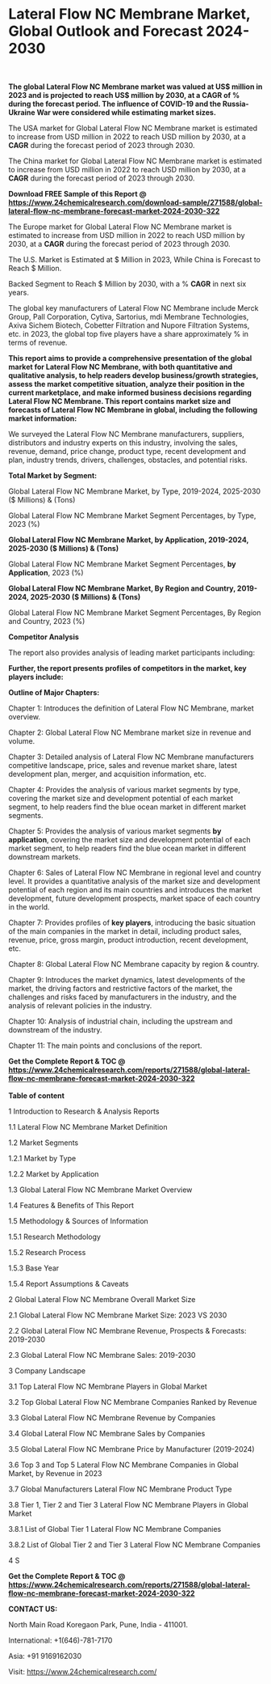 <h1>Lateral Flow NC Membrane Market, Global Outlook and Forecast 2024-2030</h1><br/><p><strong>The global Lateral Flow NC Membrane market was valued at US$ million in 2023 and is projected to reach US$ million by 2030, at a <strong>CAGR</strong> of % during the forecast period. The influence of COVID-19 and the Russia-Ukraine War were considered while estimating market sizes.</strong></p><p>The USA market for Global Lateral Flow NC Membrane market is estimated to increase from USD million in 2022 to reach USD million by 2030, at a <strong>CAGR</strong> during the forecast period of 2023 through 2030.</p><p>The China market for Global Lateral Flow NC Membrane market is estimated to increase from USD million in 2022 to reach USD million by 2030, at a <strong>CAGR</strong> during the forecast period of 2023 through 2030.</p><div><b>Download FREE Sample of this Report @ <a href="https://www.24chemicalresearch.com/download-sample/271588/global-lateral-flow-nc-membrane-forecast-market-2024-2030-322">https://www.24chemicalresearch.com/download-sample/271588/global-lateral-flow-nc-membrane-forecast-market-2024-2030-322</a></b></div><p>The Europe market for Global Lateral Flow NC Membrane market is estimated to increase from USD million in 2022 to reach USD million by 2030, at a <strong>CAGR</strong> during the forecast period of 2023 through 2030.</p><p>The U.S. Market is Estimated at $ Million in 2023, While China is Forecast to Reach $ Million.</p><p>Backed Segment to Reach $ Million by 2030, with a % <strong>CAGR</strong> in next six years.</p><p>The global key manufacturers of Lateral Flow NC Membrane include Merck Group, Pall Corporation, Cytiva, Sartorius, mdi Membrane Technologies, Axiva Sichem Biotech, Cobetter Filtration and Nupore Filtration Systems, etc. in 2023, the global top five players have a share approximately % in terms of revenue.</p><p><strong>This report aims to provide a comprehensive presentation of the global market for Lateral Flow NC Membrane, with both quantitative and qualitative analysis, to help readers develop business/growth strategies, assess the market competitive situation, analyze their position in the current marketplace, and make informed business decisions regarding Lateral Flow NC Membrane. This report contains market size and forecasts of Lateral Flow NC Membrane in global, including the following market information:</strong></p><p>We surveyed the Lateral Flow NC Membrane manufacturers, suppliers, distributors and industry experts on this industry, involving the sales, revenue, demand, price change, product type, recent development and plan, industry trends, drivers, challenges, obstacles, and potential risks.</p><p><strong>Total Market by Segment:</strong></p><p>Global Lateral Flow NC Membrane Market, by Type, 2019-2024, 2025-2030 ($ Millions) & (Tons)</p><p>Global Lateral Flow NC Membrane Market Segment Percentages, by Type, 2023 (%)</p><p><strong>Global Lateral Flow NC Membrane Market, <strong>by Application</strong>, 2019-2024, 2025-2030 ($ Millions) & (Tons)</strong></p><p>Global Lateral Flow NC Membrane Market Segment Percentages, <strong>by Application</strong>, 2023 (%)</p><p><strong>Global Lateral Flow NC Membrane Market, By Region and Country, 2019-2024, 2025-2030 ($ Millions) & (Tons)</strong></p><p>Global Lateral Flow NC Membrane Market Segment Percentages, By Region and Country, 2023 (%)</p><p><strong>Competitor Analysis</strong></p><p>The report also provides analysis of leading market participants including:</p><p><strong>Further, the report presents profiles of competitors in the market, <strong>key players</strong> include:</strong></p><p><strong>Outline of Major Chapters:</strong></p><p>Chapter 1: Introduces the definition of Lateral Flow NC Membrane, market overview.</p><p>Chapter 2: Global Lateral Flow NC Membrane market size in revenue and volume.</p><p>Chapter 3: Detailed analysis of Lateral Flow NC Membrane manufacturers competitive landscape, price, sales and revenue market share, latest development plan, merger, and acquisition information, etc.</p><p>Chapter 4: Provides the analysis of various market segments by type, covering the market size and development potential of each market segment, to help readers find the blue ocean market in different market segments.</p><p>Chapter 5: Provides the analysis of various market segments <strong>by application</strong>, covering the market size and development potential of each market segment, to help readers find the blue ocean market in different downstream markets.</p><p>Chapter 6: Sales of Lateral Flow NC Membrane in regional level and country level. It provides a quantitative analysis of the market size and development potential of each region and its main countries and introduces the market development, future development prospects, market space of each country in the world.</p><p>Chapter 7: Provides profiles of <strong>key players</strong>, introducing the basic situation of the main companies in the market in detail, including product sales, revenue, price, gross margin, product introduction, recent development, etc.</p><p>Chapter 8: Global Lateral Flow NC Membrane capacity by region & country.</p><p>Chapter 9: Introduces the market dynamics, latest developments of the market, the driving factors and restrictive factors of the market, the challenges and risks faced by manufacturers in the industry, and the analysis of relevant policies in the industry.</p><p>Chapter 10: Analysis of industrial chain, including the upstream and downstream of the industry.</p><p>Chapter 11: The main points and conclusions of the report.</p><div><b>Get the Complete Report & TOC @ <a href="https://www.24chemicalresearch.com/reports/271588/global-lateral-flow-nc-membrane-forecast-market-2024-2030-322">https://www.24chemicalresearch.com/reports/271588/global-lateral-flow-nc-membrane-forecast-market-2024-2030-322</a></b></div><br><b>Table of content</b><p>1 Introduction to Research & Analysis Reports<br />
 
  1.1 Lateral Flow NC Membrane Market Definition<br />
 
  1.2 Market Segments<br />
 
  1.2.1 Market by Type<br />
 
  1.2.2 Market by Application<br />
 
  1.3 Global Lateral Flow NC Membrane Market Overview<br />
 
  1.4 Features & Benefits of This Report<br />
 
  1.5 Methodology & Sources of Information<br />
 
  1.5.1 Research Methodology<br />
 
  1.5.2 Research Process<br />
 
  1.5.3 Base Year<br />
 
  1.5.4 Report Assumptions & Caveats<br />
 
 2 Global Lateral Flow NC Membrane Overall Market Size<br />
 
  2.1 Global Lateral Flow NC Membrane Market Size: 2023 VS 2030<br />
 
  2.2 Global Lateral Flow NC Membrane Revenue, Prospects & Forecasts: 2019-2030<br />
 
  2.3 Global Lateral Flow NC Membrane Sales: 2019-2030<br />
 
 3 Company Landscape<br />
 
  3.1 Top Lateral Flow NC Membrane Players in Global Market<br />
 
  3.2 Top Global Lateral Flow NC Membrane Companies Ranked by Revenue<br />
 
  3.3 Global Lateral Flow NC Membrane Revenue by Companies<br />
 
  3.4 Global Lateral Flow NC Membrane Sales by Companies<br />
 
  3.5 Global Lateral Flow NC Membrane Price by Manufacturer (2019-2024)<br />
 
  3.6 Top 3 and Top 5 Lateral Flow NC Membrane Companies in Global Market, by Revenue in 2023<br />
 
  3.7 Global Manufacturers Lateral Flow NC Membrane Product Type<br />
 
  3.8 Tier 1, Tier 2 and Tier 3 Lateral Flow NC Membrane Players in Global Market<br />
 
  3.8.1 List of Global Tier 1 Lateral Flow NC Membrane Companies<br />
 
  3.8.2 List of Global Tier 2 and Tier 3 Lateral Flow NC Membrane Companies<br />
 
 4 S<br><div><b>Get the Complete Report & TOC @ <a href="https://www.24chemicalresearch.com/reports/271588/global-lateral-flow-nc-membrane-forecast-market-2024-2030-322">https://www.24chemicalresearch.com/reports/271588/global-lateral-flow-nc-membrane-forecast-market-2024-2030-322</a></b></div></p>
 
 <b>CONTACT US:</b><br>
 
 North Main Road Koregaon Park, Pune, India - 411001.<br/>
 
 International: +1(646)-781-7170<br/>
 
 Asia: +91 9169162030<br/>
 
 Visit: <a href="https://www.24chemicalresearch.com/">https://www.24chemicalresearch.com/</a>
 
 <br>